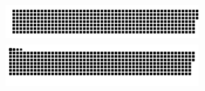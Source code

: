 <div id="header" align="center">
  <a href=# align="center"><img src="name.svg"></a>
  <p>
  <a href=#><img src="culebra.svg"></a>
</div>
